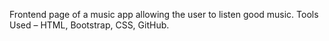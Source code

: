 Frontend page of a music app allowing the user to listen good music. Tools Used – HTML, Bootstrap, CSS, GitHub.